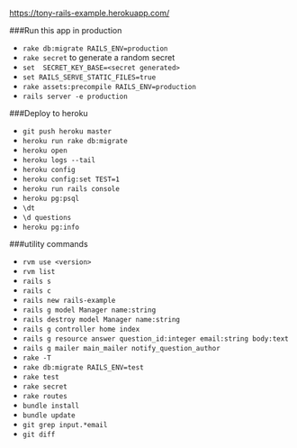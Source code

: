 https://tony-rails-example.herokuapp.com/

###Run this app in production
- `rake db:migrate RAILS_ENV=production`
- `rake secret` to generate a random secret
- `set  SECRET_KEY_BASE=<secret generated>`
- `set RAILS_SERVE_STATIC_FILES=true`
- `rake assets:precompile RAILS_ENV=production`
- `rails server -e production`

###Deploy to heroku
- `git push heroku master`
- `heroku run rake db:migrate`
- `heroku open`
- `heroku logs --tail`
- `heroku config`
- `heroku config:set TEST=1`
- `heroku run rails console`
- `heroku pg:psql`
- `\dt`
- `\d questions`
- `heroku pg:info`

###utility commands
- `rvm use <version>`
- `rvm list`
- `rails s`
- `rails c`
- `rails new rails-example`
- `rails g model Manager name:string`
- `rails destroy model Manager name:string`
- `rails g controller home index`
- `rails g resource answer question_id:integer email:string body:text`
- `rails g mailer main_mailer notify_question_author`
- `rake -T`
- `rake db:migrate RAILS_ENV=test`
- `rake test`
- `rake secret`
- `rake routes`
- `bundle install`
- `bundle update`
- `git grep input.*email`
- `git diff`